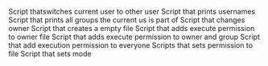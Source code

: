 Script thatswitches current user to other user
Script that prints usernames
Script that prints all groups the current us is part of
Script that changes owner
Script that creates a empty file
Script that adds execute permission to owner file
 Script that adds execute permission to owner and group
Script that add execution permission to everyone
Scripts that sets permission to file
Script that sets mode
